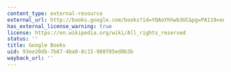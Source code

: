 ```yaml
---
content_type: external-resource
external_url: http://books.google.com/books?id=YQAoYhhwb3UC&pg=PA119=onepage
has_external_license_warning: true
license: https://en.wikipedia.org/wiki/All_rights_reserved
status: ''
title: Google Books
uid: 93ee20db-7b87-4ba0-8c15-988f05ed0b3b
wayback_url: ''
---
```

